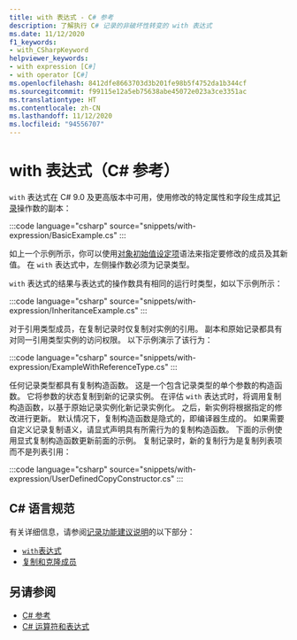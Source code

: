 ```yaml
---
title: with 表达式 - C# 参考
description: 了解执行 C# 记录的非破坏性转变的 with 表达式
ms.date: 11/12/2020
f1_keywords:
- with_CSharpKeyword
helpviewer_keywords:
- with expression [C#]
- with operator [C#]
ms.openlocfilehash: 8412dfe8663703d3b201fe98b5f4752da1b344cf
ms.sourcegitcommit: f99115e12a5eb75638abe45072e023a3ce3351ac
ms.translationtype: HT
ms.contentlocale: zh-CN
ms.lasthandoff: 11/12/2020
ms.locfileid: "94556707"
---
```

# <a name="with-expression-c-reference"></a>with 表达式（C# 参考）

`with` 表达式在 C# 9.0 及更高版本中可用，使用修改的特定属性和字段生成其[记录](../../whats-new/csharp-9.md#record-types)操作数的副本：

:::code language="csharp" source="snippets/with-expression/BasicExample.cs" :::

如上一个示例所示，你可以使用[对象初始值设定项](../../programming-guide/classes-and-structs/object-and-collection-initializers.md)语法来指定要修改的成员及其新值。 在 `with` 表达式中，左侧操作数必须为记录类型。

`with` 表达式的结果与表达式的操作数具有相同的运行时类型，如以下示例所示：

:::code language="csharp" source="snippets/with-expression/InheritanceExample.cs" :::

对于引用类型成员，在复制记录时仅复制对实例的引用。 副本和原始记录都具有对同一引用类型实例的访问权限。 以下示例演示了该行为：

:::code language="csharp" source="snippets/with-expression/ExampleWithReferenceType.cs" :::

任何记录类型都具有复制构造函数。 这是一个包含记录类型的单个参数的构造函数。 它将参数的状态复制到新的记录实例。 在评估 `with` 表达式时，将调用复制构造函数，以基于原始记录实例化新记录实例化。 之后，新实例将根据指定的修改进行更新。 默认情况下，复制构造函数是隐式的，即编译器生成的。 如果需要自定义记录复制语义，请显式声明具有所需行为的复制构造函数。 下面的示例使用显式复制构造函数更新前面的示例。 复制记录时，新的复制行为是复制列表项而不是列表引用：

:::code language="csharp" source="snippets/with-expression/UserDefinedCopyConstructor.cs" :::

## <a name="c-language-specification"></a>C# 语言规范

有关详细信息，请参阅[记录功能建议说明](~/_csharplang/proposals/csharp-9.0/records.md)的以下部分：

- [`with`表达式](~/_csharplang/proposals/csharp-9.0/records.md#with-expression)
- [复制和克隆成员](~/_csharplang/proposals/csharp-9.0/records.md#copy-and-clone-members)

## <a name="see-also"></a>另请参阅

- [C# 参考](../index.md)
- [C# 运算符和表达式](index.md)
